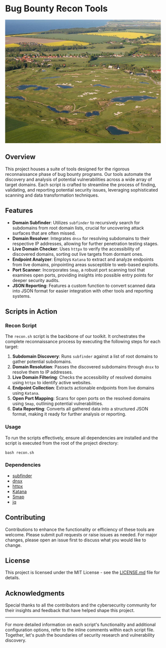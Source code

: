 # Bug Bounty Recon Tools


<p align="center">
  <img src="back9.jpg" alt="Recon in Action" width="600" height="400"/>
</p>


## Overview
This project houses a suite of tools designed for the rigorous reconnaissance phase of bug bounty programs. Our tools automate the discovery and analysis of potential vulnerabilities across a wide array of target domains. Each script is crafted to streamline the process of finding, validating, and reporting potential security issues, leveraging sophisticated scanning and data transformation techniques.

## Features
- **Domain Subfinder**: Utilizes `subfinder` to recursively search for subdomains from root domain lists, crucial for uncovering attack surfaces that are often missed.
- **Domain Resolver**: Integrates `dnsx` for resolving subdomains to their respective IP addresses, allowing for further penetration testing stages.
- **Live Domain Checker**: Uses `httpx` to verify the accessibility of discovered domains, sorting out live targets from dormant ones.
- **Endpoint Analyzer**: Employs `Katana` to extract and analyze endpoints from live domains, pinpointing areas susceptible to web-based exploits.
- **Port Scanner**: Incorporates `Smap`, a robust port scanning tool that examines open ports, providing insights into possible entry points for deeper security audits.
- **JSON Reporting**: Features a custom function to convert scanned data into JSON format for easier integration with other tools and reporting systems.

## Scripts in Action

### Recon Script
The `recon.sh` script is the backbone of our toolkit. It orchestrates the complete reconnaissance process by executing the following steps for each target:

1. **Subdomain Discovery**: Runs `subfinder` against a list of root domains to gather potential subdomains.
2. **Domain Resolution**: Passes the discovered subdomains through `dnsx` to resolve them to IP addresses.
3. **Live Domain Filtering**: Checks the accessibility of resolved domains using `httpx` to identify active websites.
4. **Endpoint Collection**: Extracts actionable endpoints from live domains using `Katana`.
5. **Open Port Mapping**: Scans for open ports on the resolved domains using `Smap`, outlining potential vulnerabilities.
6. **Data Reporting**: Converts all gathered data into a structured JSON format, making it ready for further analysis or reporting.

### Usage
To run the scripts effectively, ensure all dependencies are installed and the script is executed from the root of the project directory:

    bash recon.sh

### Dependencies
- [subfinder](https://github.com/projectdiscovery/subfinder)
- [dnsx](https://github.com/projectdiscovery/dnsx)
- [httpx](https://github.com/projectdiscovery/httpx)
- [Katana](https://github.com/sectool/Katana)
- [Smap](https://github.com/sectool/Smap)
- [jq](https://stedolan.github.io/jq/)

## Contributing
Contributions to enhance the functionality or efficiency of these tools are welcome. Please submit pull requests or raise issues as needed. For major changes, please open an issue first to discuss what you would like to change.

## License
This project is licensed under the MIT License - see the [LICENSE.md](LICENSE) file for details.

## Acknowledgments
Special thanks to all the contributors and the cybersecurity community for their insights and feedback that have helped shape this project.

---
For more detailed information on each script's functionality and additional configuration options, refer to the inline comments within each script file. Together, let's push the boundaries of security research and vulnerability discovery.
